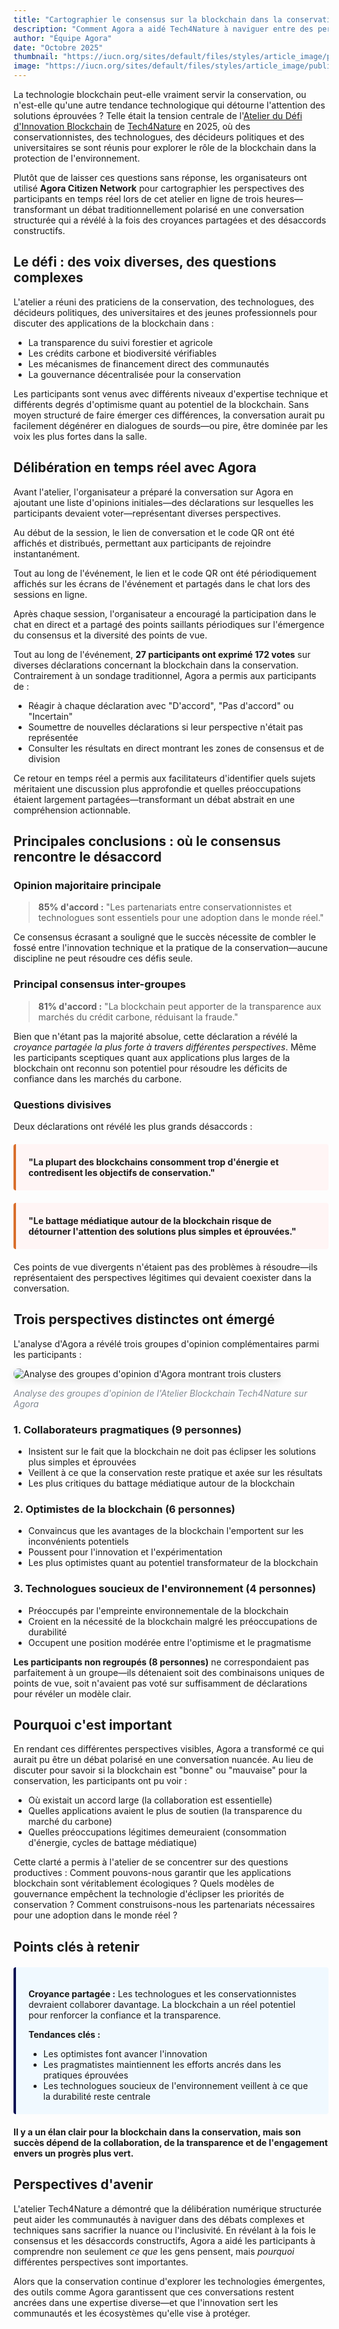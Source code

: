 ```yaml
---
title: "Cartographier le consensus sur la blockchain dans la conservation"
description: "Comment Agora a aidé Tech4Nature à naviguer entre des perspectives diverses sur la technologie blockchain lors de leur atelier d'innovation."
author: "Équipe Agora"
date: "Octobre 2025"
thumbnail: "https://iucn.org/sites/default/files/styles/article_image/public/2025-08/006_flona_carajas_joao-marcos-rosac-1.jpg?h=4cc6839d&itok=2_-LFOvZ"
image: "https://iucn.org/sites/default/files/styles/article_image/public/2025-08/006_flona_carajas_joao-marcos-rosac-1.jpg?h=4cc6839d&itok=2_-LFOvZ"
---
```


La technologie blockchain peut-elle vraiment servir la conservation, ou n'est-elle qu'une autre tendance technologique qui détourne l'attention des solutions éprouvées ? Telle était la tension centrale de l'[Atelier du Défi d'Innovation Blockchain](https://iucn.org/blog/202510/spark-spotlight-tech4nature-innovation-journey-continues-shape-conservations-future) de [Tech4Nature](https://www.tech4nature.org/) en 2025, où des conservationnistes, des technologues, des décideurs politiques et des universitaires se sont réunis pour explorer le rôle de la blockchain dans la protection de l'environnement.

Plutôt que de laisser ces questions sans réponse, les organisateurs ont utilisé **Agora Citizen Network** pour cartographier les perspectives des participants en temps réel lors de cet atelier en ligne de trois heures—transformant un débat traditionnellement polarisé en une conversation structurée qui a révélé à la fois des croyances partagées et des désaccords constructifs.

## Le défi : des voix diverses, des questions complexes

L'atelier a réuni des praticiens de la conservation, des technologues, des décideurs politiques, des universitaires et des jeunes professionnels pour discuter des applications de la blockchain dans :

- La transparence du suivi forestier et agricole
- Les crédits carbone et biodiversité vérifiables
- Les mécanismes de financement direct des communautés
- La gouvernance décentralisée pour la conservation

Les participants sont venus avec différents niveaux d'expertise technique et différents degrés d'optimisme quant au potentiel de la blockchain. Sans moyen structuré de faire émerger ces différences, la conversation aurait pu facilement dégénérer en dialogues de sourds—ou pire, être dominée par les voix les plus fortes dans la salle.

## Délibération en temps réel avec Agora

Avant l'atelier, l'organisateur a préparé la conversation sur Agora en ajoutant une liste d'opinions initiales—des déclarations sur lesquelles les participants devaient voter—représentant diverses perspectives.

Au début de la session, le lien de conversation et le code QR ont été affichés et distribués, permettant aux participants de rejoindre instantanément.

Tout au long de l'événement, le lien et le code QR ont été périodiquement affichés sur les écrans de l'événement et partagés dans le chat lors des sessions en ligne.

Après chaque session, l'organisateur a encouragé la participation dans le chat en direct et a partagé des points saillants périodiques sur l'émergence du consensus et la diversité des points de vue.

Tout au long de l'événement, **27 participants ont exprimé 172 votes** sur diverses déclarations concernant la blockchain dans la conservation. Contrairement à un sondage traditionnel, Agora a permis aux participants de :

- Réagir à chaque déclaration avec "D'accord", "Pas d'accord" ou "Incertain"
- Soumettre de nouvelles déclarations si leur perspective n'était pas représentée
- Consulter les résultats en direct montrant les zones de consensus et de division

Ce retour en temps réel a permis aux facilitateurs d'identifier quels sujets méritaient une discussion plus approfondie et quelles préoccupations étaient largement partagées—transformant un débat abstrait en une compréhension actionnable.

## Principales conclusions : où le consensus rencontre le désaccord

### Opinion majoritaire principale

> **85% d'accord :** "Les partenariats entre conservationnistes et technologues sont essentiels pour une adoption dans le monde réel."

Ce consensus écrasant a souligné que le succès nécessite de combler le fossé entre l'innovation technique et la pratique de la conservation—aucune discipline ne peut résoudre ces défis seule.

### Principal consensus inter-groupes

> **81% d'accord :** "La blockchain peut apporter de la transparence aux marchés du crédit carbone, réduisant la fraude."

Bien que n'étant pas la majorité absolue, cette déclaration a révélé la *croyance partagée la plus forte à travers différentes perspectives*. Même les participants sceptiques quant aux applications plus larges de la blockchain ont reconnu son potentiel pour résoudre les déficits de confiance dans les marchés du carbone.

### Questions divisives

Deux déclarations ont révélé les plus grands désaccords :

<div style="background: #fff5f5; border-left: 4px solid #d96f2d; padding: 20px; margin: 20px 0; border-radius: 4px;">
  <p style="margin: 0;"><strong>"La plupart des blockchains consomment trop d'énergie et contredisent les objectifs de conservation."</strong></p>
</div>

<div style="background: #fff5f5; border-left: 4px solid #d96f2d; padding: 20px; margin: 20px 0; border-radius: 4px;">
  <p style="margin: 0;"><strong>"Le battage médiatique autour de la blockchain risque de détourner l'attention des solutions plus simples et éprouvées."</strong></p>
</div>

Ces points de vue divergents n'étaient pas des problèmes à résoudre—ils représentaient des perspectives légitimes qui devaient coexister dans la conversation.

## Trois perspectives distinctes ont émergé

L'analyse d'Agora a révélé trois groupes d'opinion complémentaires parmi les participants :

<div class="text-center my-4">
  <img src="/images/tech4nature-analysis.png" alt="Analyse des groupes d'opinion d'Agora montrant trois clusters" class="img-fluid" style="max-width: 100%; border-radius: 8px; box-shadow: 0 4px 12px rgba(0, 0, 0, 0.1);">
  <p class="mt-2" style="font-size: 14px; color: #818992; font-style: italic;">Analyse des groupes d'opinion de l'Atelier Blockchain Tech4Nature sur Agora</p>
</div>

### 1. Collaborateurs pragmatiques (9 personnes)
- Insistent sur le fait que la blockchain ne doit pas éclipser les solutions plus simples et éprouvées
- Veillent à ce que la conservation reste pratique et axée sur les résultats
- Les plus critiques du battage médiatique autour de la blockchain

### 2. Optimistes de la blockchain (6 personnes)
- Convaincus que les avantages de la blockchain l'emportent sur les inconvénients potentiels
- Poussent pour l'innovation et l'expérimentation
- Les plus optimistes quant au potentiel transformateur de la blockchain

### 3. Technologues soucieux de l'environnement (4 personnes)
- Préoccupés par l'empreinte environnementale de la blockchain
- Croient en la nécessité de la blockchain malgré les préoccupations de durabilité
- Occupent une position modérée entre l'optimisme et le pragmatisme

**Les participants non regroupés (8 personnes)** ne correspondaient pas parfaitement à un groupe—ils détenaient soit des combinaisons uniques de points de vue, soit n'avaient pas voté sur suffisamment de déclarations pour révéler un modèle clair.

## Pourquoi c'est important

En rendant ces différentes perspectives visibles, Agora a transformé ce qui aurait pu être un débat polarisé en une conversation nuancée. Au lieu de discuter pour savoir si la blockchain est "bonne" ou "mauvaise" pour la conservation, les participants ont pu voir :

- Où existait un accord large (la collaboration est essentielle)
- Quelles applications avaient le plus de soutien (la transparence du marché du carbone)
- Quelles préoccupations légitimes demeuraient (consommation d'énergie, cycles de battage médiatique)

Cette clarté a permis à l'atelier de se concentrer sur des questions productives : Comment pouvons-nous garantir que les applications blockchain sont véritablement écologiques ? Quels modèles de gouvernance empêchent la technologie d'éclipser les priorités de conservation ? Comment construisons-nous les partenariats nécessaires pour une adoption dans le monde réel ?

## Points clés à retenir

<div style="background: #f0f9ff; border-left: 4px solid #090F53; padding: 20px; margin: 20px 0; border-radius: 4px;">
  <p style="margin-bottom: 10px;"><strong>Croyance partagée :</strong> Les technologues et les conservationnistes devraient collaborer davantage. La blockchain a un réel potentiel pour renforcer la confiance et la transparence.</p>
  <p style="margin-bottom: 10px;"><strong>Tendances clés :</strong></p>
  <ul style="margin-bottom: 0;">
    <li>Les optimistes font avancer l'innovation</li>
    <li>Les pragmatistes maintiennent les efforts ancrés dans les pratiques éprouvées</li>
    <li>Les technologues soucieux de l'environnement veillent à ce que la durabilité reste centrale</li>
  </ul>
</div>

**Il y a un élan clair pour la blockchain dans la conservation, mais son succès dépend de la collaboration, de la transparence et de l'engagement envers un progrès plus vert.**

## Perspectives d'avenir

L'atelier Tech4Nature a démontré que la délibération numérique structurée peut aider les communautés à naviguer dans des débats complexes et techniques sans sacrifier la nuance ou l'inclusivité. En révélant à la fois le consensus et les désaccords constructifs, Agora a aidé les participants à comprendre non seulement *ce que* les gens pensent, mais *pourquoi* différentes perspectives sont importantes.

Alors que la conservation continue d'explorer les technologies émergentes, des outils comme Agora garantissent que ces conversations restent ancrées dans une expertise diverse—et que l'innovation sert les communautés et les écosystèmes qu'elle vise à protéger.
